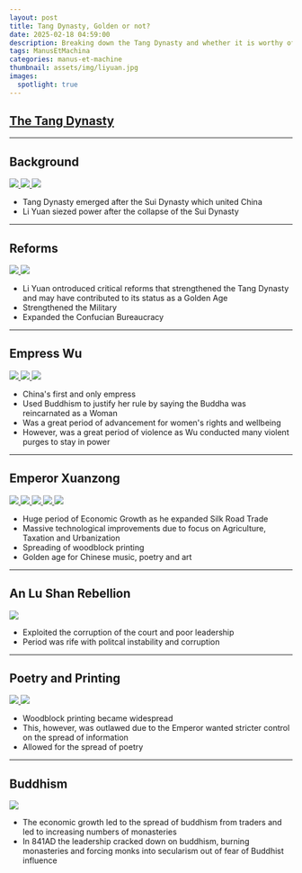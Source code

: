 ```yaml
---
layout: post
title: Tang Dynasty, Golden or not?
date: 2025-02-18 04:59:00
description: Breaking down the Tang Dynasty and whether it is worthy of being called a Golden Age.
tags: ManusEtMachina
categories: manus-et-machine
thumbnail: assets/img/liyuan.jpg
images:
  spotlight: true
---
```


## [The Tang Dynasty](https://www.britannica.com/topic/Tang-dynasty)


---
<!-- Background -->
<h2>Background</h2>
    <div class="spotlight-group">
        <a class="spotlight" href="/assets/img/suidynasty.png">
            <img src="/assets/img/suidynasty.png" />
        </a>
        <a class="spotlight" href="/assets/img/liyuan.jpg">
            <img src="/assets/img/liyuan.jpg" />
        </a>
        <a class="spotlight" href="/assets/img/tangdynasty.png">
            <img src="/assets/img/tangdynasty.png" />
        </a>
</div>
<ul>
    <li>Tang Dynasty emerged after the Sui Dynasty which united China</li>
    <li>Li Yuan siezed power after the collapse of the Sui Dynasty</li>
</ul>

---

<!-- Reforms -->
<h2>Reforms</h2>
    <div class="spotlight-group">
        <a class="spotlight" href="/assets/img/military.jpeg">
            <img src="/assets/img/military.jpeg" />
        </a>
        <a class="spotlight" href="/assets/img/confucian.jpg">
            <img src="/assets/img/confucian.jpg" />
        </a>
</div>
<ul>
    <li>Li Yuan ontroduced critical reforms that strengthened the Tang Dynasty and may have contributed to its status as a Golden Age</li>
    <li>Strengthened the Military</li>
    <li>Expanded the Confucian Bureaucracy</li>
</ul>

---

<!-- Empress Wu -->
<h2>Empress Wu</h2>
    <div class="spotlight-group">
        <a class="spotlight" href="/assets/img/empresswu.jpg">
            <img src="/assets/img/empresswu.jpg" />
        </a>
        <a class="spotlight" href="/assets/img/wubuddhism.jpg">
            <img src="/assets/img/wubuddhism.jpg" />
        </a>
        <a class="spotlight" href="/assets/img/wuviolence.jpg">
            <img src="/assets/img/wuviolence.jpg" />
        </a>
</div>
<ul>
    <li>China's first and only empress</li>
    <li>Used Buddhism to justify her rule by saying the Buddha was reincarnated as a Woman</li>
    <li>Was a great period of advancement for women's rights and wellbeing</li>
    <li>However, was a great period of violence as Wu conducted many violent purges to stay in power</li>
</ul>

---

<!-- Emperor Xuanzong -->
<h2>Emperor Xuanzong</h2>
    <div class="spotlight-group">
        <a class="spotlight" href="/assets/img/xuanzong.jpg">
            <img src="/assets/img/xuanzong.jpg" />
        </a>
        <a class="spotlight" href="/assets/img/silkroad.jpg">
            <img src="/assets/img/silkroad.jpg" />
        </a>
        <a class="spotlight" href="/assets/img/agriculture.jpg">
            <img src="/assets/img/agriculture.jpg" />
        </a>
        <a class="spotlight" href="/assets/img/woodprinting.jpg">
            <img src="/assets/img/woodprinting.jpg" />
        </a>
        <a class="spotlight" href="/assets/img/art.jpg">
            <img src="/assets/img/art.jpg" />
        </a>
</div>
<ul>
    <li>Huge period of Economic Growth as he expanded Silk Road Trade</li>
    <li>Massive technological improvements due to focus on Agriculture, Taxation and Urbanization</li>
    <li>Spreading of woodblock printing</li>
    <li>Golden age for Chinese music, poetry and art</li>
</ul>

---

<!-- An Lu Shan Rebellion -->
<h2>An Lu Shan Rebellion</h2>
    <div class="spotlight-group">
        <a class="spotlight" href="/assets/img/anlushan.jpg">
            <img src="/assets/img/anlushan.jpg" />
        </a>
</div>
<ul>
    <li>Exploited the corruption of the court and poor leadership</li>
    <li>Period was rife with politcal instability and corruption</li>
</ul>

---

<!-- Poetry and Printing -->
<h2>Poetry and Printing</h2>
    <div class="spotlight-group">
        <a class="spotlight" href="/assets/img/woodprinting.jpg">
            <img src="/assets/img/woodprinting.jpg" />
        </a>
        <a class="spotlight" href="/assets/img/poetry.jpg">
            <img src="/assets/img/poetry.jpg" />
        </a>
</div>
<ul>
    <li>Woodblock printing became widespread</li>
    <li>This, however, was outlawed due to the Emperor wanted stricter control on the spread of information</li>
    <li>Allowed for the spread of poetry</li>
</ul>

---

<!-- Buddhism -->
<h2>Buddhism</h2>
    <div class="spotlight-group">
        <a class="spotlight" href="/assets/img/monastery.jpeg">
            <img src="/assets/img/monastery.jpeg" />
        </a>
</div>
<ul>
    <li>The economic growth led to the spread of buddhism from traders and led to increasing numbers of monasteries</li>
    <li>In 841AD the leadership cracked down on buddhism, burning monasteries and forcing monks into secularism out of fear of Buddhist influence</li>
</ul>

